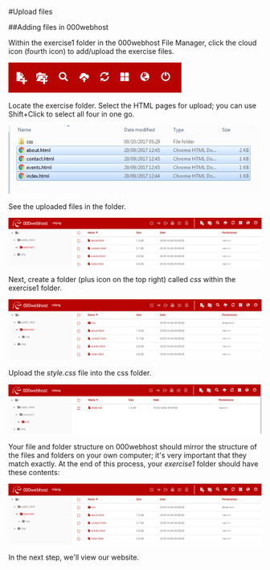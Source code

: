 #Upload files

##Adding files in 000webhost

Within the exercise1 folder in the 000webhost File Manager, click the cloud icon (fourth icon) to add/upload the exercise files.

![](./img/web1.PNG)

Locate the exercise folder. Select the HTML pages for upload; you can use Shift+Click to select all four in one go.

![](./img/13.png)

See the uploaded files in the folder.

![](./img/web5.PNG)

Next, create a folder (plus icon on the top right) called *css* within the exercise1 folder.

![](./img/web12.PNG)

Upload the *style.css* file into the css folder.

![](./img/web13.PNG)

Your file and folder structure on 000webhost should mirror the structure of the files and folders on your own computer; it's very important that they match exactly. At the end of this process, your *exercise1* folder should have these contents:

![](./img/web12.PNG)

In the next step, we'll view our website.

